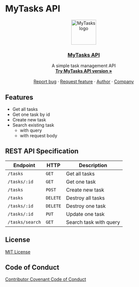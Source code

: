 # MyTasks API

<p align="center">
    <a href="https://mytasks-api.mhaidarhanif.com">
        <img src="./images/mytasks-logo.png" alt="MyTasks logo" height="80">
        <h3 align="center">MyTasks API</h3>
    </a>
    <p align="center">A simple task management API
        <br>
        <a href="https://mytasks-api.mhaidarhanif.com">
            <strong>Try MyTasks API version »</strong>
        </a>
        <br>
        <br>
        <a href="https://github.com/mhaidarh/mytasks-api/issues/new?template=bug.md">Report bug</a> ·
        <a href="https://github.com/mhaidarh/mytasks-api/issues/new?template=feature.md&labels=feature">Request feature</a> ·
        <a href="https://mhaidarhanif.com">Author</a> ·
        <a href="https://impactbyte.com">Company</a>
    </p>
</p>

## Features

- Get all tasks
- Get one task by id
- Create new task
- Search existing task
  - with query
  - with request body

## REST API Specification

| Endpoint        | HTTP     | Description            |
| --------------- | -------- | ---------------------- |
| `/tasks`        | `GET`    | Get all tasks          |
| `/tasks/:id`    | `GET`    | Get one task           |
| `/tasks`        | `POST`   | Create new task        |
| `/tasks`        | `DELETE` | Destroy all tasks      |
| `/tasks/:id`    | `DELETE` | Destroy one task       |
| `/tasks/:id`    | `PUT`    | Update one task        |
| `/tasks/search` | `GET`    | Search task with query |

## License

[MIT License](./LICENSE)

## Code of Conduct

[Contributor Covenant Code of Conduct](./CODE_OF_CONDUCT.md)
